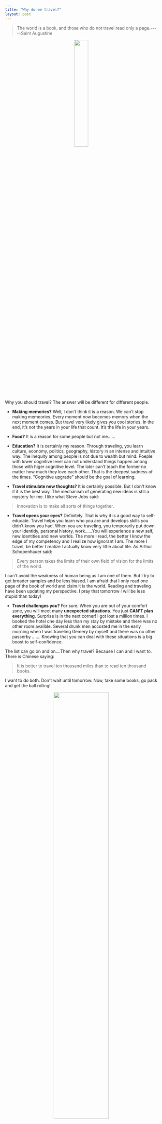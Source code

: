 ```yaml
---
title: "Why do we travel?"
layout: post
---
```


> The world is a book, and those who do not travel read only a page.-----Saint Augustine

<p align="center">
  <img src="http://linhui.org/images/Jokes/Tomorrow.png"  width="30%" />
</p>

Why you should travel? The answer will be different for different people. 

- **Making memories?** Well, I don't think it is a reason. We can't stop making memeories. Every moment  now becomes memory when the next moment comes. But travel very likely gives you cool stories. In the end, it’s not the years in your life that count. It’s the life in your years. 

- **Food?** It is a reason for some people but not me......

- **Education?** It is certainly my reason. Through traveling, you learn culture, economy, politics, geography, history in an intense and intuitive way. The inequity among people is not due to wealth but mind. Poeple with lower cognitive level can not understand things happen among those with higer cognitive level. The later can't teach the former no matter how much they love each other. That is the deepest sadness of the times. “Cognitive upgrade” should be the goal of learning. 

- **Travel stimulate new thoughts?** It is certainly possible. But I don't know if it is the best way. The mechanism of generating new ideas is still a
 mystery for me. I like what Steve Jobs said:

> Innovation is to make all sorts of things together.

- **Travel opens your eyes?** Definitely. That is why it is a good way to self-educate. Travel helps you learn who you are and develops skills you didn’t know you had. When you are traveling, you temporarily put down your identidy, personal history, work......You will experience a new self, new identities and new worlds. The more I read, the better I know the edge of my competency and 
I realize how ignorant I am. The more I travel, be better I realize I actually know very little about life. As Arthur Schopenhauer said:

> Every person takes the limits of their own field of vision for the limits of the world.

I can't avoid the weakness of human being as I am one of them. 
But I try to get broader samples and be less biased. 
I am afraid that I only read one page of the book of world and claim it is the world. Reading and traveling have been updating my perspective.
I pray that tomorrow I will be less stupid than today! 
 
- **Travel challenges you?** For sure. When you are out of your comfort zone, you will meet many **unexpected situations**. You just **CAN'T plan everything**. Surprise is in the next corner! I got lost a million times. I booked the hotel one day less than my stay by mistake and there was no other room availble. Several drunk men accosted me in the early morning when I was traveling Gemery by myself and there was no other passerby …....  Knowing that you can deal with these situations is a big boost to self-confidence.

The list can go on and on....Then why travel? Because I can and I want to. There is Chinese saying: 
> It is better to travel ten thousand miles than to read ten thousand books.

I want to do both. Don't wait until tomorrow. Now, take some books, go pack and get the ball rolling!

<p align="center">
  <img src="http://linhui.org/images/posts/TripPlot.png"  width="60%" />
</p>



